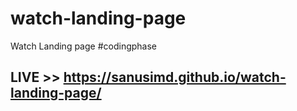 # watch-landing-page
Watch Landing page #codingphase


## LIVE >> https://sanusimd.github.io/watch-landing-page/
